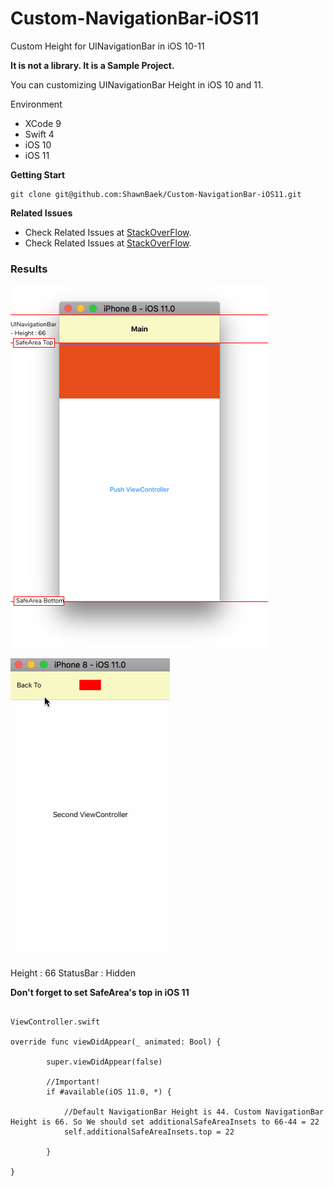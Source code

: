# Custom-NavigationBar-iOS11
Custom Height for UINavigationBar in iOS 10-11

**It is not a library. It is a Sample Project.**

You can customizing UINavigationBar Height in iOS 10 and 11.


Environment

- XCode 9
- Swift 4
- iOS 10
- iOS 11

**Getting Start**

```
git clone git@github.com:ShawnBaek/Custom-NavigationBar-iOS11.git

```

**Related Issues**
- Check Related Issues at [StackOverFlow](https://stackoverflow.com/questions/44387285/ios-11-navigation-bar-height-customizing).
- Check Related Issues at [StackOverFlow](https://stackoverflow.com/questions/46325181/ios-11-unable-to-change-navigation-bar-height/46382032#46382032).

### Results

![Custom NavigationBar](./images/navibar.png)

![Custom NavigationBar](./images/results.gif)

Height : 66
StatusBar : Hidden


**Don't forget to set SafeArea's top in iOS 11**

```

ViewController.swift

override func viewDidAppear(_ animated: Bool) {

        super.viewDidAppear(false)

        //Important!
        if #available(iOS 11.0, *) {

            //Default NavigationBar Height is 44. Custom NavigationBar Height is 66. So We should set additionalSafeAreaInsets to 66-44 = 22
            self.additionalSafeAreaInsets.top = 22

        }

}

```
